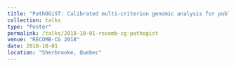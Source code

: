 ```yaml
---
title: "PathOGiST: Calibrated multi-criterion genomic analysis for public health microbiology"
collection: talks
type: "Poster"
permalink: /talks/2018-10-01-recomb-cg-pathogist
venue: "RECOMB-CG 2018"
date: 2018-10-01
location: "Sherbrooke, Quebec"
---
```

